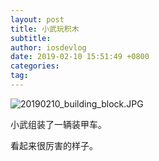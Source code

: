 ```yaml
---
layout: post
title: 小武玩积木
subtitle: 
author: iosdevlog
date: 2019-02-10 15:51:49 +0800
categories: 
tag: 
---
```


![20190210_building_block.JPG](https://upload-images.jianshu.io/upload_images/910914-c863f6aa346abd26.JPG?imageMogr2/auto-orient/strip%7CimageView2/2/w/1240)

小武组装了一辆装甲车。

看起来很厉害的样子。
